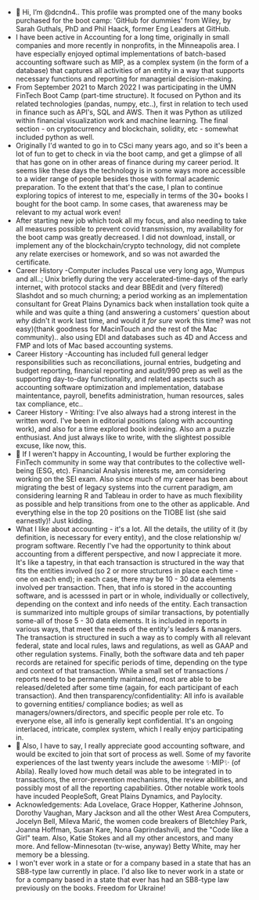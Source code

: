 - 👋 Hi, I’m @dcndn4.. This profile was prompted one of the many books purchased for the boot camp: 'GitHub for dummies' from Wiley, by Sarah Guthals, PhD and Phil Haack, former Eng Leaders at GitHub.
- I have been active in Accounting for a long time, originally in small companies and more recently in nonprofits, in the Minneapolis area. I have especially enjoyed optimal implementations of batch-based accounting software such as MIP, as a complex system (in the form of a database) that captures all activities of an entity in a way that supports necessary functions and reporting for managerial decision-making. 
-  From September 2021 to March 2022 I was participating in the UMN FinTech Boot Camp (part-time structure). It focused on Python and its related technologies (pandas, numpy, etc..), first in relation to tech used in finance such as API's, SQL and AWS. Then it was Python as utilized within financial visualization work and machine learning. The final section - on cryptocurrency and blockchain, solidity, etc - somewhat included python as well. 
- Originally I'd wanted to go in to CSci many years ago, and so it's been a lot of fun to get to check in via the boot camp, and get a glimpse of all that has gone on in other areas of finance during my career period. It seems like these days the technology is in some ways more accessible to a wider range of people besides those with formal academic preparation. To the extent that that's the case, I plan to continue exploring topics of interest to me, especially in terms of the 30+ books I bought for the boot camp. In some cases, that awareness may be relevant to my actual work even! 
- After starting new job which took all my focus, and also needing to take all measures possible to prevent covid transmission, my availability for the boot camp was greatly decreased. I did not download, install, or implement any of the blockchain/crypto technology, did not complete any relate exercises or homework, and so was not awarded the certificate.
- Career History -Computer includes Pascal use very long ago, Wumpus and all..; Unix briefly during the very accelerated-time-days of the early internet, with protocol stacks and dear BBEdit and (very filtered) Slashdot and so much churning; a period working as an implementation consultant for Great Plains Dynamics back when installation took quite a while and was quite a thing (and answering a customers' question about *why* didn't it work last time, and would it *for sure* work this time? was not easy)(thank goodness for MacinTouch and the rest of the Mac community).. also using EDI and databases such as 4D and Access and FMP and lots of Mac based accounting systems. 
- Career History -Accounting has included full general ledger responsibilities such as reconciliations, journal entries, budgeting and budget reporting, financial reporting and audit/990 prep as well as the supporting day-to-day functionality, and related aspects such as accounting software optimization and implementation, database maintentance, payroll, benefits administration, human resources, sales tax compliance, etc.. 
- Career History - Writing: I've also always had a strong interest in the written word. I've been in editorial positions (along with accounting work), and also for a time explored book indexing. Also am a puzzle enthusiast. And just always like to write, with the slightest possible excuse, like now, this. 
- 👀 If I weren't happy in Accounting, I would be further exploring the FinTech community in some way that contributes to the collective well-being (ESG, etc). Financial Analysis interests me, am considering working on the SEI exam. Also since much of my career has been about migrating the best of legacy systems into the current paradigm, am considering learning R and Tableau in order to have as much flexibility as possible and help transitions from one to the other as applicable.  And everything else in the top 20 positions on the TIOBE list (she said earnestly)! Just kidding.
- What I like about accounting - it's a lot. All the details, the utility of it (by definition, is necessary for every entity), and the close relationship w/ program software. Recently I've had the opportunity to think about accounting from a different perspective, and now I appreciate it more. It's like a tapestry, in that each transaction is structured in the way that fits the entities involved (so 2 or more structures in place each time - one on each end); in each case, there may be 10 - 30 data elements involved per transaction. Then, that info is stored in the accounting software, and is acesssed in part or in whole, individually or collectively, depending on the context and info needs of the entity. Each transaction is summarized into multiple groups of similar transactions, by potentially some-all of those 5 - 30 data elements. It is included in reports in various ways, that meet the needs of the entity's leaders & managers. The transaction is structured in such a way as to comply with all relevant federal, state and local rules, laws and regulations, as well as GAAP and other regulation systems. Finally, both the software data and teh paper records are retained for specific periods of time, depending on the type and context of that transaction. While a small set of transactions / reports need to be permanently maintained, most are able to be released/deleted after some time (again, for each participant of each transaction). And then transparency/confidentiality: All info is available to governing entities/ compliance bodies; as well as managers/owners/directors, and specific people per role etc. To everyone else, all info is generally kept confidential. It's an ongoing interlaced, intricate, complex system, which I really enjoy participating in.
-  💞️ Also, I have to say, I really appreciate good accounting software, and would be excited to join that sort of process as well. Some of my favorite experiences of the last twenty years include the awesome ✨MIP✨ (of Abila). Really loved how much detail was able to be integrated in to transactions, the error-prevention mechanisms, the review abilities, and possibly most of all the reporting capabilities. Other notable work tools have incuded PeopleSoft, Great Plains Dynamics, and Paylocity.
- Acknowledgements: Ada Lovelace, Grace Hopper, Katherine Johnson, Dorothy Vaughan, Mary Jackson and all the other West Area Computers, Jocelyn Bell, Mileva Marić, the women code breakers of Bletchley Park, Joanna Hoffman, Susan Kare, Nona Gaprindashvili, and the "Code like a Girl" team. Also, Katie Stokes and all my other ancestors, and many more. And fellow-Minnesotan (tv-wise, anyway) Betty White, may her memory be a blessing.
- I won't ever work in a state or for a company based in a state that has an SB8-type law currently in place. I'd also like to never work in a state or for a company based in a state that ever has had an SB8-type law previously on the books. 
Freedom for Ukraine!
